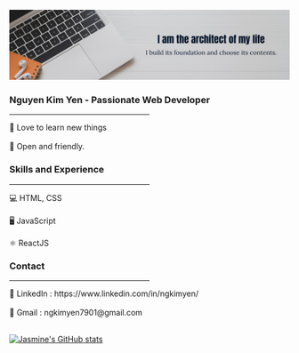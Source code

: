 ![githubcover](https://github.com/ngkimyen/ngkimyen/blob/main/LinkedIn%20cover%20copy.png?raw=true)

### Nguyen Kim Yen - Passionate Web Developer
<hr style="width:50%">
   💫 Love to learn new things
   <br></br>
   💫 Open and friendly. 

### Skills and Experience 
<hr style="width:50%">
💻 HTML, CSS  
 <br></br>
🖥 JavaScript    
<br></br>
⚛️ ReactJS

### Contact 
<hr style="width:50%">
🔹 LinkedIn : https://www.linkedin.com/in/ngkimyen/
   <br></br>
🔹 Gmail : ngkimyen7901@gmail.com 
   <br></br>
   
[![Jasmine's GitHub stats](https://github-readme-stats.vercel.app/api?username=ngkimyen)](https://github.com/anuraghazra/github-readme-stats)





